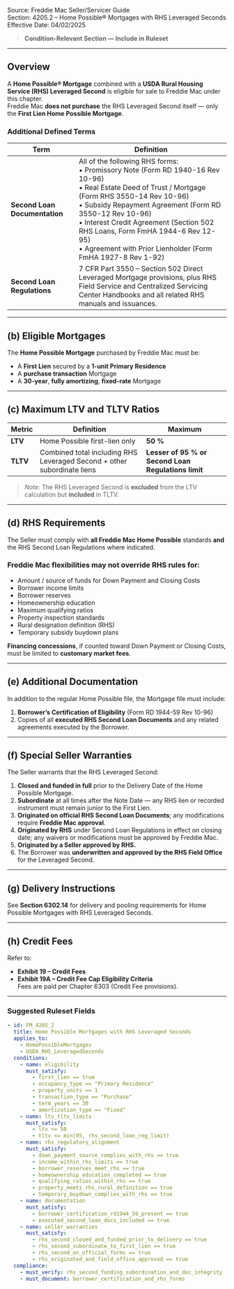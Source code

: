 Source: Freddie Mac Seller/Servicer Guide  
Section: 4205.2 – Home Possible® Mortgages with RHS Leveraged Seconds  
Effective Date: 04/02/2025  

> **Condition-Relevant Section — Include in Ruleset**

---

## Overview
A **Home Possible® Mortgage** combined with a **USDA Rural Housing Service (RHS) Leveraged Second** is eligible for sale to Freddie Mac under this chapter.  
Freddie Mac **does not purchase** the RHS Leveraged Second itself — only the **First Lien Home Possible Mortgage**.

### Additional Defined Terms

| Term | Definition |
|------|-------------|
| **Second Loan Documentation** | All of the following RHS forms:<br>• Promissory Note (Form RD 1940-16 Rev 10-96)<br>• Real Estate Deed of Trust / Mortgage (Form RHS 3550-14 Rev 10-96)<br>• Subsidy Repayment Agreement (Form RD 3550-12 Rev 10-96)<br>• Interest Credit Agreement (Section 502 RHS Loans, Form FmHA 1944-6 Rev 12-95)<br>• Agreement with Prior Lienholder (Form FmHA 1927-8 Rev 1-92) |
| **Second Loan Regulations** | 7 CFR Part 3550 – Section 502 Direct Leveraged Mortgage provisions, plus RHS Field Service and Centralized Servicing Center Handbooks and all related RHS manuals and issuances. |

---

## (b) Eligible Mortgages
The **Home Possible Mortgage** purchased by Freddie Mac must be:

- A **First Lien** secured by a **1-unit Primary Residence**  
- A **purchase transaction** Mortgage  
- A **30-year**, **fully amortizing**, **fixed-rate** Mortgage  

---

## (c) Maximum LTV and TLTV Ratios

| Metric | Definition | Maximum |
|---------|-------------|----------|
| **LTV** | Home Possible first-lien only | **50 %** |
| **TLTV** | Combined total including RHS Leveraged Second + other subordinate liens | **Lesser of 95 % or Second Loan Regulations limit** |

> *Note:* The RHS Leveraged Second is **excluded** from the LTV calculation but **included** in TLTV.

---

## (d) RHS Requirements
The Seller must comply with **all Freddie Mac Home Possible** standards **and** the RHS Second Loan Regulations where indicated.

### Freddie Mac flexibilities **may not** override RHS rules for:
- Amount / source of funds for Down Payment and Closing Costs  
- Borrower income limits  
- Borrower reserves  
- Homeownership education  
- Maximum qualifying ratios  
- Property inspection standards  
- Rural designation definition (RHS)  
- Temporary subsidy buydown plans  

**Financing concessions**, if counted toward Down Payment or Closing Costs, must be limited to **customary market fees**.

---

## (e) Additional Documentation
In addition to the regular Home Possible file, the Mortgage file must include:

1. **Borrower’s Certification of Eligibility** (Form RD 1944-59 Rev 10-96)  
2. Copies of all **executed RHS Second Loan Documents** and any related agreements executed by the Borrower.

---

## (f) Special Seller Warranties
The Seller warrants that the RHS Leveraged Second:

1. **Closed and funded in full** prior to the Delivery Date of the Home Possible Mortgage.  
2. **Subordinate** at all times after the Note Date — any RHS lien or recorded instrument must remain junior to the First Lien.  
3. **Originated on official RHS Second Loan Documents**; any modifications require **Freddie Mac approval**.  
4. **Originated by RHS** under Second Loan Regulations in effect on closing date; any waivers or modifications must be approved by Freddie Mac.  
5. **Originated by a Seller approved by RHS.**  
6. The Borrower was **underwritten and approved by the RHS Field Office** for the Leveraged Second.

---

## (g) Delivery Instructions
See **Section 6302.14** for delivery and pooling requirements for Home Possible Mortgages with RHS Leveraged Seconds.  

---

## (h) Credit Fees
Refer to:  
- **Exhibit 19 – Credit Fees**  
- **Exhibit 19A – Credit Fee Cap Eligibility Criteria**  
Fees are paid per Chapter 6303 (Credit Fee provisions).  

---

### Suggested Ruleset Fields

```yaml
- id: FM_4205_2
  title: Home Possible Mortgages with RHS Leveraged Seconds
  applies_to:
    - HomePossibleMortgages
    - USDA_RHS_LeveragedSeconds
  conditions:
    - name: eligibility
      must_satisfy:
        - first_lien == true
        - occupancy_type == "Primary Residence"
        - property_units == 1
        - transaction_type == "Purchase"
        - term_years == 30
        - amortization_type == "Fixed"
    - name: ltv_tltv_limits
      must_satisfy:
        - ltv <= 50
        - tltv <= min(95, rhs_second_loan_reg_limit)
    - name: rhs_regulatory_alignment
      must_satisfy:
        - down_payment_source_complies_with_rhs == true
        - income_within_rhs_limits == true
        - borrower_reserves_meet_rhs == true
        - homeownership_education_completed == true
        - qualifying_ratios_within_rhs == true
        - property_meets_rhs_rural_definition == true
        - temporary_buydown_complies_with_rhs == true
    - name: documentation
      must_satisfy:
        - borrower_certification_rd1944_59_present == true
        - executed_second_loan_docs_included == true
    - name: seller_warranties
      must_satisfy:
        - rhs_second_closed_and_funded_prior_to_delivery == true
        - rhs_second_subordinate_to_first_lien == true
        - rhs_second_on_official_forms == true
        - rhs_originated_and_field_office_approved == true
  compliance:
    - must_verify: rhs_second_funding_subordination_and_doc_integrity
    - must_document: borrower_certification_and_rhs_forms
